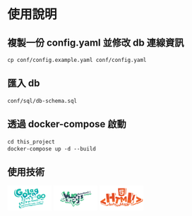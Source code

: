 # 使用說明

## 複製一份 config.yaml 並修改 db 連線資訊
```
cp conf/config.example.yaml conf/config.yaml
```

## 匯入 db
```
conf/sql/db-schema.sql
```

## 透過 docker-compose 啟動
```
cd this_project
docker-compose up -d --build
```

## 使用技術
<img src="/static/images/sourceImg/Golang.png" alt="Golang" width="100" /> <img src="/static/images/sourceImg/Vue.png" alt="Vue" width="100" /> <img src="/static/images/sourceImg/HTML.png" alt="HTML" width="100" />
